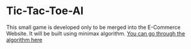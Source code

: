 # Tic-Tac-Toe-AI

This small game is developed only to be merged into the E-Commerce Website.
It will be built using minimax algorithm.
[You can go through the algorithm here](https://www.geeksforgeeks.org/minimax-algorithm-in-game-theory-set-3-tic-tac-toe-ai-finding-optimal-move/)
